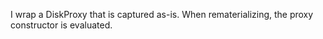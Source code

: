 I wrap a DiskProxy that is captured as-is. When rematerializing, the proxy constructor is evaluated.